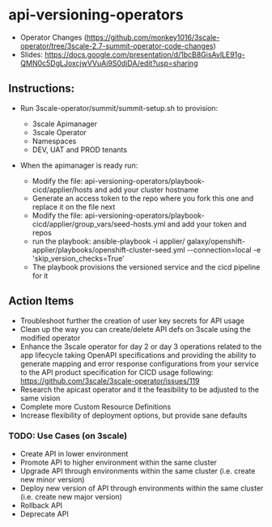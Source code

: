 # api-versioning-operators

- Operator Changes (https://github.com/monkey1016/3scale-operator/tree/3scale-2.7-summit-operator-code-changes)
- Slides: https://docs.google.com/presentation/d/1bcB8GisAvlLE91g-QMN0c5DgLJoxcjwVVuAi9S0diDA/edit?usp=sharing

## Instructions:
* Run 3scale-operator/summit/summit-setup.sh to provision:
  - 3scale Apimanager
  - 3scale Operator
  - Namespaces
  - DEV, UAT and PROD tenants

* When the apimanager is ready run:
  - Modify the file: api-versioning-operators/playbook-cicd/applier/hosts and add your cluster hostname
  - Generate an access token to the repo where you fork this one and replace it on the file next
  - Modify the file: api-versioning-operators/playbook-cicd/applier/group_vars/seed-hosts.yml and add your token and repos
  - run the playbook: ansible-playbook -i applier/ galaxy/openshift-applier/playbooks/openshift-cluster-seed.yml --connection=local -e 'skip_version_checks=True'
  - The playbook provisions the versioned service and the cicd pipeline for it

## Action Items
* Troubleshoot further the creation of user key secrets for API usage
* Clean up the way you can create/delete API defs on 3scale using the modified operator
* Enhance the 3scale operator for day 2 or day 3 operations related to the app lifecycle taking OpenAPI specifications and providing the ability to generate mapping and error response configurations from your service to the API product specification for CICD usage following: https://github.com/3scale/3scale-operator/issues/119
* Research the apicast operator and it the feasibility to be adjusted to the same vision
* Complete more Custom Resource Definitions
* Increase flexibility of deployment options, but provide sane defaults

### TODO: Use Cases (on 3scale)
* Create API in lower environment
* Promote API to higher environment within the same cluster
* Upgrade API through environments within the same cluster (i.e. create new minor version)
* Deploy new version of API through environments within the same cluster (i.e. create new major version)
* Rollback API
* Deprecate API